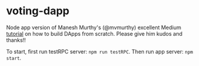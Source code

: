 # voting-dapp
Node app version of Manesh Murthy's (@mvmurthy) excellent Medium [tutorial](https://medium.com/@mvmurthy/full-stack-hello-world-voting-ethereum-dapp-tutorial-part-1-40d2d0d807c2) on how to build DApps from scratch. Please give him kudos and thanks!! 

To start, first run testRPC server: `npm run testRPC`. Then run app server: `npm start`. 



